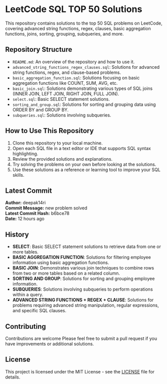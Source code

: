 # LeetCode SQL TOP 50 Solutions

This repository contains solutions to the top 50 SQL problems on LeetCode, covering advanced string functions, regex, clauses, basic aggregation functions, joins, sorting, grouping, subqueries, and more.

## Repository Structure

- `README.md`: An overview of the repository and how to use it.
- `advanced_string_functions_regex_clauses.sql`: Solutions for advanced string functions, regex, and clause-based problems.
- `basic_aggregation_function.sql`: Solutions focusing on basic aggregation functions like COUNT, SUM, AVG, etc.
- `basic_join.sql`: Solutions demonstrating various types of SQL joins (INNER JOIN, LEFT JOIN, RIGHT JOIN, FULL JOIN).
- `select.sql`: Basic SELECT statement solutions.
- `sorting_and_group.sql`: Solutions for sorting and grouping data using ORDER BY and GROUP BY.
- `subqueries.sql`: Solutions involving subqueries.

## How to Use This Repository

1. Clone this repository to your local machine.
2. Open each SQL file in a text editor or IDE that supports SQL syntax highlighting.
3. Review the provided solutions and explanations.
4. Try solving the problems on your own before looking at the solutions.
5. Use these solutions as a reference or learning tool to improve your SQL skills.

## Latest Commit

**Author:** deepak14ri  
**Commit Message:** new problem solved  
**Latest Commit Hash:** b6bce78  
**Date:** 12 hours ago  

## History
- **SELECT**: Basic SELECT statement solutions to retrieve data from one or more tables.
- **BASIC AGGREGATION FUNCTION**: Solutions for filtering employee information using basic aggregation functions.
- **BASIC JOIN**: Demonstrates various join techniques to combine rows from two or more tables based on a related column.
- **SORTING AND GROUP**: Solutions for sorting and grouping employee information.
- **SUBQUERIES**: Solutions involving subqueries to perform operations within a query.
- **ADVANCED STRING FUNCTIONS + REGEX + CLAUSE**: Solutions for problems requiring advanced string manipulation, regular expressions, and specific SQL clauses.

## Contributing

Contributions are welcome Please feel free to submit a pull request if you have improvements or additional solutions.

## License

This project is licensed under the MIT License - see the [LICENSE](LICENSE) file for details.
